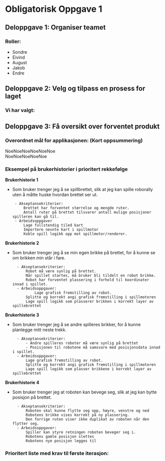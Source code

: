 # Obligatorisk Oppgave 1


## Deloppgave 1: Organiser teamet

### Roller:
* Sondre
* Eivind
* August
* Jakob
* Endre


## Deloppgave 2: Velg og tilpass en prosess for laget
### Vi har valgt: 

## Deloppgave 3: Få oversikt over forventet produkt

### Overordnet mål for applikasjonen: (Kort oppsummering)
NoeNoeNoeNoeNoeNoe<br>
NoeNoeNoeNoeNoe
### Eksempel på brukerhistorier i prioritert rekkefølge
<b>Brukerhistorie 1</b>

-  Som bruker trenger jeg å se spillbrettet, slik at jeg kan spille roborally uten å måtte huske hvordan brettet ser ut.

		- Akseptansekriterier: 
			Brettet har forventet størrelse og mengde ruter.
			Antall ruter på brettet tilsvarer antall mulige posisjoner spilleren kan gå til.
		- Arbeidsoppgaver
			Lage fullstendig tiled kart
			Importere nevnte kart i spillmotor
			Koble spill logikk opp mot spillmotor/renderer.

<b>Brukerhistorie 2</b>

- Som bruker trenger jeg å se min egen brikke på brettet, for å kunne se om brikken min står i fare.

		- Akseptansekriterier:
			Robot må være synlig på brettet.
			Når spillet startes, må bruker bli tildelt en robot brikke.
			Robot har forventet plassering i forhold til koordinater innad i spillet.
		- Arbeidsoppgaver:
	       		Lage grafisk fremstilling av robot.
			Splitte og korrekt angi grafisk fremstilling i spillmotoren
			Lage spill logikk som plasserer brikken i korrekt layer av spillebrettet

<b>Brukerhistorie 3</b>

- Som bruker trenger jeg å se andre spilleres brikker, for å kunne planlegge mitt neste trekk.
  
		- Akseptansekriterier:
			- Andre spilleres roboter må være synlig på brettet 
			- Posisjonen til robotene må samsvare med posisjonsdata innad i spillet.
		- Arbeidsoppgaver:
            Lage grafisk fremstilling av robot.
            Splitte og korrekt angi grafisk fremstilling i spillmotoren
            Lage spill logikk som plasser brikkene i korrekt layer av spillebrettet

<b>Brukerhistorie 4</b>

- Som bruker trenger jeg at roboten kan bevege seg, slik at jeg kan bytte posisjon på brettet.
		
		- Akseptansekriterier:
            Roboten skal kunne flytte seg opp, høyre, venstre og ned
            Robotens brikke vises korrekt på ny plassering.
            Den forrige ruten viser ikke duplikat av roboten når den flytter seg.
		- Arbeidsoppgaver:
            Spiller kan styre retningen roboten beveger seg i.
            Robotens gamle posisjon slettes
            Robotens nye posisjon legges til

### Prioritert liste med krav til første iterasjon:

